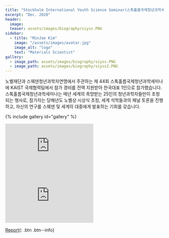 ```yaml
---
title: "Stockholm International Youth Science Seminar(스톡홀름국제청년과학세미나)"
excerpt: "Dec. 2020"
header:
  image: 
  teaser: assets/images/biography/siyss.PNG
sidebar:
  - title: "MinJae Kim"
    image: "/assets/images/avatar.jpg"
    image_alt: "logo"
    text: "Materials Scientist"
gallery:
  - image_path: assets/images/biography/siyss.PNG
  - image_path: assets/images/biography/siyss2.PNG
---
```


노벨재단과 스웨덴청년과학자연맹에서 주관하는 제 44회 스톡홀름국제청년과학세미나에 KAIST 국제협력팀에서 참가 경비를 전액 지원받아 한국대표 1인으로 참가했습니다.
스톡홀름국제청년과학세미나는 매년 세계의 촉망받는 25인의 청년과학자들만이 초청되는 행사로, 참가자는 당해년도 노벨상 시상식 초청, 세계 석학들과의 패널 토론을 진행하고, 자신의 연구를 스웨덴 및 세계의 대중에게 발표하는 기회를 갖습니다.

{% include gallery id="gallery"  %}

<iframe width="280" height="157" src="https://www.youtube.com/embed/rxps7dveKmE?start=22039" title="YouTube video player" frameborder="0" allow="accelerometer; autoplay; clipboard-write; encrypted-media; gyroscope; picture-in-picture" allowfullscreen></iframe>
<iframe width="280" height="157" src="https://www.youtube.com/embed/T9Fhca1KMCY" title="YouTube video player" frameborder="0" allow="accelerometer; autoplay; clipboard-write; encrypted-media; gyroscope; picture-in-picture" allowfullscreen></iframe>

[Report](/assets/pdf/siyss.pdf){: .btn .btn--info}


